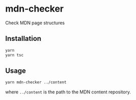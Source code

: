 # mdn-checker

Check MDN page structures

## Installation

```bash
yarn
yarn tsc
```

## Usage

```bash
yarn mdn-checker ../content
```

where `../content` is the path to the MDN content repository.
